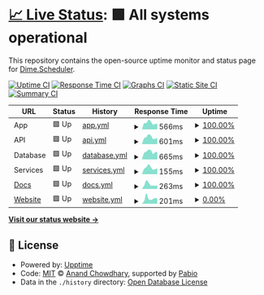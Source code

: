 # [📈 Live Status](https://status.dimescheduler.com): <!--live status--> **🟩 All systems operational**

This repository contains the open-source uptime monitor and status page for [Dime.Scheduler](www.dimescheduler.com).

[![Uptime CI](https://github.com/dime-scheduler/status/workflows/Uptime%20CI/badge.svg)](https://github.com/dime-scheduler/status/actions?query=workflow%3A%22Uptime+CI%22)
[![Response Time CI](https://github.com/dime-scheduler/status/workflows/Response%20Time%20CI/badge.svg)](https://github.com/dime-scheduler/status/actions?query=workflow%3A%22Response+Time+CI%22)
[![Graphs CI](https://github.com/dime-scheduler/status/workflows/Graphs%20CI/badge.svg)](https://github.com/dime-scheduler/status/actions?query=workflow%3A%22Graphs+CI%22)
[![Static Site CI](https://github.com/dime-scheduler/status/workflows/Static%20Site%20CI/badge.svg)](https://github.com/dime-scheduler/status/actions?query=workflow%3A%22Static+Site+CI%22)
[![Summary CI](https://github.com/dime-scheduler/status/workflows/Summary%20CI/badge.svg)](https://github.com/dime-scheduler/status/actions?query=workflow%3A%22Summary+CI%22)

<!--start: status pages-->
<!-- This summary is generated by Upptime (https://github.com/upptime/upptime) -->
<!-- Do not edit this manually, your changes will be overwritten -->
<!-- prettier-ignore -->
| URL | Status | History | Response Time | Uptime |
| --- | ------ | ------- | ------------- | ------ |
| <img alt="" src="https://cdn.dimescheduler.com/dime-scheduler/v2/shape.svg" height="13"> App | 🟩 Up | [app.yml](https://github.com/dime-scheduler/status/commits/HEAD/history/app.yml) | <details><summary><img alt="Response time graph" src="./graphs/app/response-time-week.png" height="20"> 566ms</summary><br><a href="https://status.dimescheduler.com/history/app"><img alt="Response time 662" src="https://img.shields.io/endpoint?url=https%3A%2F%2Fraw.githubusercontent.com%2Fdime-scheduler%2Fstatus%2FHEAD%2Fapi%2Fapp%2Fresponse-time.json"></a><br><a href="https://status.dimescheduler.com/history/app"><img alt="24-hour response time 481" src="https://img.shields.io/endpoint?url=https%3A%2F%2Fraw.githubusercontent.com%2Fdime-scheduler%2Fstatus%2FHEAD%2Fapi%2Fapp%2Fresponse-time-day.json"></a><br><a href="https://status.dimescheduler.com/history/app"><img alt="7-day response time 566" src="https://img.shields.io/endpoint?url=https%3A%2F%2Fraw.githubusercontent.com%2Fdime-scheduler%2Fstatus%2FHEAD%2Fapi%2Fapp%2Fresponse-time-week.json"></a><br><a href="https://status.dimescheduler.com/history/app"><img alt="30-day response time 602" src="https://img.shields.io/endpoint?url=https%3A%2F%2Fraw.githubusercontent.com%2Fdime-scheduler%2Fstatus%2FHEAD%2Fapi%2Fapp%2Fresponse-time-month.json"></a><br><a href="https://status.dimescheduler.com/history/app"><img alt="1-year response time 662" src="https://img.shields.io/endpoint?url=https%3A%2F%2Fraw.githubusercontent.com%2Fdime-scheduler%2Fstatus%2FHEAD%2Fapi%2Fapp%2Fresponse-time-year.json"></a></details> | <details><summary><a href="https://status.dimescheduler.com/history/app">100.00%</a></summary><a href="https://status.dimescheduler.com/history/app"><img alt="All-time uptime 100.00%" src="https://img.shields.io/endpoint?url=https%3A%2F%2Fraw.githubusercontent.com%2Fdime-scheduler%2Fstatus%2FHEAD%2Fapi%2Fapp%2Fuptime.json"></a><br><a href="https://status.dimescheduler.com/history/app"><img alt="24-hour uptime 100.00%" src="https://img.shields.io/endpoint?url=https%3A%2F%2Fraw.githubusercontent.com%2Fdime-scheduler%2Fstatus%2FHEAD%2Fapi%2Fapp%2Fuptime-day.json"></a><br><a href="https://status.dimescheduler.com/history/app"><img alt="7-day uptime 100.00%" src="https://img.shields.io/endpoint?url=https%3A%2F%2Fraw.githubusercontent.com%2Fdime-scheduler%2Fstatus%2FHEAD%2Fapi%2Fapp%2Fuptime-week.json"></a><br><a href="https://status.dimescheduler.com/history/app"><img alt="30-day uptime 100.00%" src="https://img.shields.io/endpoint?url=https%3A%2F%2Fraw.githubusercontent.com%2Fdime-scheduler%2Fstatus%2FHEAD%2Fapi%2Fapp%2Fuptime-month.json"></a><br><a href="https://status.dimescheduler.com/history/app"><img alt="1-year uptime 100.00%" src="https://img.shields.io/endpoint?url=https%3A%2F%2Fraw.githubusercontent.com%2Fdime-scheduler%2Fstatus%2FHEAD%2Fapi%2Fapp%2Fuptime-year.json"></a></details>
| <img alt="" src="https://cdn.dimescheduler.com/dime-scheduler/v2/shape.svg" height="13"> API | 🟩 Up | [api.yml](https://github.com/dime-scheduler/status/commits/HEAD/history/api.yml) | <details><summary><img alt="Response time graph" src="./graphs/api/response-time-week.png" height="20"> 601ms</summary><br><a href="https://status.dimescheduler.com/history/api"><img alt="Response time 673" src="https://img.shields.io/endpoint?url=https%3A%2F%2Fraw.githubusercontent.com%2Fdime-scheduler%2Fstatus%2FHEAD%2Fapi%2Fapi%2Fresponse-time.json"></a><br><a href="https://status.dimescheduler.com/history/api"><img alt="24-hour response time 538" src="https://img.shields.io/endpoint?url=https%3A%2F%2Fraw.githubusercontent.com%2Fdime-scheduler%2Fstatus%2FHEAD%2Fapi%2Fapi%2Fresponse-time-day.json"></a><br><a href="https://status.dimescheduler.com/history/api"><img alt="7-day response time 601" src="https://img.shields.io/endpoint?url=https%3A%2F%2Fraw.githubusercontent.com%2Fdime-scheduler%2Fstatus%2FHEAD%2Fapi%2Fapi%2Fresponse-time-week.json"></a><br><a href="https://status.dimescheduler.com/history/api"><img alt="30-day response time 919" src="https://img.shields.io/endpoint?url=https%3A%2F%2Fraw.githubusercontent.com%2Fdime-scheduler%2Fstatus%2FHEAD%2Fapi%2Fapi%2Fresponse-time-month.json"></a><br><a href="https://status.dimescheduler.com/history/api"><img alt="1-year response time 673" src="https://img.shields.io/endpoint?url=https%3A%2F%2Fraw.githubusercontent.com%2Fdime-scheduler%2Fstatus%2FHEAD%2Fapi%2Fapi%2Fresponse-time-year.json"></a></details> | <details><summary><a href="https://status.dimescheduler.com/history/api">100.00%</a></summary><a href="https://status.dimescheduler.com/history/api"><img alt="All-time uptime 100.00%" src="https://img.shields.io/endpoint?url=https%3A%2F%2Fraw.githubusercontent.com%2Fdime-scheduler%2Fstatus%2FHEAD%2Fapi%2Fapi%2Fuptime.json"></a><br><a href="https://status.dimescheduler.com/history/api"><img alt="24-hour uptime 100.00%" src="https://img.shields.io/endpoint?url=https%3A%2F%2Fraw.githubusercontent.com%2Fdime-scheduler%2Fstatus%2FHEAD%2Fapi%2Fapi%2Fuptime-day.json"></a><br><a href="https://status.dimescheduler.com/history/api"><img alt="7-day uptime 100.00%" src="https://img.shields.io/endpoint?url=https%3A%2F%2Fraw.githubusercontent.com%2Fdime-scheduler%2Fstatus%2FHEAD%2Fapi%2Fapi%2Fuptime-week.json"></a><br><a href="https://status.dimescheduler.com/history/api"><img alt="30-day uptime 100.00%" src="https://img.shields.io/endpoint?url=https%3A%2F%2Fraw.githubusercontent.com%2Fdime-scheduler%2Fstatus%2FHEAD%2Fapi%2Fapi%2Fuptime-month.json"></a><br><a href="https://status.dimescheduler.com/history/api"><img alt="1-year uptime 100.00%" src="https://img.shields.io/endpoint?url=https%3A%2F%2Fraw.githubusercontent.com%2Fdime-scheduler%2Fstatus%2FHEAD%2Fapi%2Fapi%2Fuptime-year.json"></a></details>
| <img alt="" src="https://cdn.dimescheduler.com/dime-scheduler/v2/shape.svg" height="13"> Database | 🟩 Up | [database.yml](https://github.com/dime-scheduler/status/commits/HEAD/history/database.yml) | <details><summary><img alt="Response time graph" src="./graphs/database/response-time-week.png" height="20"> 665ms</summary><br><a href="https://status.dimescheduler.com/history/database"><img alt="Response time 720" src="https://img.shields.io/endpoint?url=https%3A%2F%2Fraw.githubusercontent.com%2Fdime-scheduler%2Fstatus%2FHEAD%2Fapi%2Fdatabase%2Fresponse-time.json"></a><br><a href="https://status.dimescheduler.com/history/database"><img alt="24-hour response time 651" src="https://img.shields.io/endpoint?url=https%3A%2F%2Fraw.githubusercontent.com%2Fdime-scheduler%2Fstatus%2FHEAD%2Fapi%2Fdatabase%2Fresponse-time-day.json"></a><br><a href="https://status.dimescheduler.com/history/database"><img alt="7-day response time 665" src="https://img.shields.io/endpoint?url=https%3A%2F%2Fraw.githubusercontent.com%2Fdime-scheduler%2Fstatus%2FHEAD%2Fapi%2Fdatabase%2Fresponse-time-week.json"></a><br><a href="https://status.dimescheduler.com/history/database"><img alt="30-day response time 679" src="https://img.shields.io/endpoint?url=https%3A%2F%2Fraw.githubusercontent.com%2Fdime-scheduler%2Fstatus%2FHEAD%2Fapi%2Fdatabase%2Fresponse-time-month.json"></a><br><a href="https://status.dimescheduler.com/history/database"><img alt="1-year response time 720" src="https://img.shields.io/endpoint?url=https%3A%2F%2Fraw.githubusercontent.com%2Fdime-scheduler%2Fstatus%2FHEAD%2Fapi%2Fdatabase%2Fresponse-time-year.json"></a></details> | <details><summary><a href="https://status.dimescheduler.com/history/database">100.00%</a></summary><a href="https://status.dimescheduler.com/history/database"><img alt="All-time uptime 100.00%" src="https://img.shields.io/endpoint?url=https%3A%2F%2Fraw.githubusercontent.com%2Fdime-scheduler%2Fstatus%2FHEAD%2Fapi%2Fdatabase%2Fuptime.json"></a><br><a href="https://status.dimescheduler.com/history/database"><img alt="24-hour uptime 100.00%" src="https://img.shields.io/endpoint?url=https%3A%2F%2Fraw.githubusercontent.com%2Fdime-scheduler%2Fstatus%2FHEAD%2Fapi%2Fdatabase%2Fuptime-day.json"></a><br><a href="https://status.dimescheduler.com/history/database"><img alt="7-day uptime 100.00%" src="https://img.shields.io/endpoint?url=https%3A%2F%2Fraw.githubusercontent.com%2Fdime-scheduler%2Fstatus%2FHEAD%2Fapi%2Fdatabase%2Fuptime-week.json"></a><br><a href="https://status.dimescheduler.com/history/database"><img alt="30-day uptime 100.00%" src="https://img.shields.io/endpoint?url=https%3A%2F%2Fraw.githubusercontent.com%2Fdime-scheduler%2Fstatus%2FHEAD%2Fapi%2Fdatabase%2Fuptime-month.json"></a><br><a href="https://status.dimescheduler.com/history/database"><img alt="1-year uptime 100.00%" src="https://img.shields.io/endpoint?url=https%3A%2F%2Fraw.githubusercontent.com%2Fdime-scheduler%2Fstatus%2FHEAD%2Fapi%2Fdatabase%2Fuptime-year.json"></a></details>
| <img alt="" src="https://cdn.dimescheduler.com/dime-scheduler/v2/shape.svg" height="13"> Services | 🟩 Up | [services.yml](https://github.com/dime-scheduler/status/commits/HEAD/history/services.yml) | <details><summary><img alt="Response time graph" src="./graphs/services/response-time-week.png" height="20"> 155ms</summary><br><a href="https://status.dimescheduler.com/history/services"><img alt="Response time 156" src="https://img.shields.io/endpoint?url=https%3A%2F%2Fraw.githubusercontent.com%2Fdime-scheduler%2Fstatus%2FHEAD%2Fapi%2Fservices%2Fresponse-time.json"></a><br><a href="https://status.dimescheduler.com/history/services"><img alt="24-hour response time 141" src="https://img.shields.io/endpoint?url=https%3A%2F%2Fraw.githubusercontent.com%2Fdime-scheduler%2Fstatus%2FHEAD%2Fapi%2Fservices%2Fresponse-time-day.json"></a><br><a href="https://status.dimescheduler.com/history/services"><img alt="7-day response time 155" src="https://img.shields.io/endpoint?url=https%3A%2F%2Fraw.githubusercontent.com%2Fdime-scheduler%2Fstatus%2FHEAD%2Fapi%2Fservices%2Fresponse-time-week.json"></a><br><a href="https://status.dimescheduler.com/history/services"><img alt="30-day response time 150" src="https://img.shields.io/endpoint?url=https%3A%2F%2Fraw.githubusercontent.com%2Fdime-scheduler%2Fstatus%2FHEAD%2Fapi%2Fservices%2Fresponse-time-month.json"></a><br><a href="https://status.dimescheduler.com/history/services"><img alt="1-year response time 156" src="https://img.shields.io/endpoint?url=https%3A%2F%2Fraw.githubusercontent.com%2Fdime-scheduler%2Fstatus%2FHEAD%2Fapi%2Fservices%2Fresponse-time-year.json"></a></details> | <details><summary><a href="https://status.dimescheduler.com/history/services">100.00%</a></summary><a href="https://status.dimescheduler.com/history/services"><img alt="All-time uptime 100.00%" src="https://img.shields.io/endpoint?url=https%3A%2F%2Fraw.githubusercontent.com%2Fdime-scheduler%2Fstatus%2FHEAD%2Fapi%2Fservices%2Fuptime.json"></a><br><a href="https://status.dimescheduler.com/history/services"><img alt="24-hour uptime 100.00%" src="https://img.shields.io/endpoint?url=https%3A%2F%2Fraw.githubusercontent.com%2Fdime-scheduler%2Fstatus%2FHEAD%2Fapi%2Fservices%2Fuptime-day.json"></a><br><a href="https://status.dimescheduler.com/history/services"><img alt="7-day uptime 100.00%" src="https://img.shields.io/endpoint?url=https%3A%2F%2Fraw.githubusercontent.com%2Fdime-scheduler%2Fstatus%2FHEAD%2Fapi%2Fservices%2Fuptime-week.json"></a><br><a href="https://status.dimescheduler.com/history/services"><img alt="30-day uptime 100.00%" src="https://img.shields.io/endpoint?url=https%3A%2F%2Fraw.githubusercontent.com%2Fdime-scheduler%2Fstatus%2FHEAD%2Fapi%2Fservices%2Fuptime-month.json"></a><br><a href="https://status.dimescheduler.com/history/services"><img alt="1-year uptime 100.00%" src="https://img.shields.io/endpoint?url=https%3A%2F%2Fraw.githubusercontent.com%2Fdime-scheduler%2Fstatus%2FHEAD%2Fapi%2Fservices%2Fuptime-year.json"></a></details>
| <img alt="" src="https://cdn.dimescheduler.com/dime-scheduler/v2/shape.svg" height="13"> [Docs](https://docs.dimescheduler.com) | 🟩 Up | [docs.yml](https://github.com/dime-scheduler/status/commits/HEAD/history/docs.yml) | <details><summary><img alt="Response time graph" src="./graphs/docs/response-time-week.png" height="20"> 263ms</summary><br><a href="https://status.dimescheduler.com/history/docs"><img alt="Response time 171" src="https://img.shields.io/endpoint?url=https%3A%2F%2Fraw.githubusercontent.com%2Fdime-scheduler%2Fstatus%2FHEAD%2Fapi%2Fdocs%2Fresponse-time.json"></a><br><a href="https://status.dimescheduler.com/history/docs"><img alt="24-hour response time 202" src="https://img.shields.io/endpoint?url=https%3A%2F%2Fraw.githubusercontent.com%2Fdime-scheduler%2Fstatus%2FHEAD%2Fapi%2Fdocs%2Fresponse-time-day.json"></a><br><a href="https://status.dimescheduler.com/history/docs"><img alt="7-day response time 263" src="https://img.shields.io/endpoint?url=https%3A%2F%2Fraw.githubusercontent.com%2Fdime-scheduler%2Fstatus%2FHEAD%2Fapi%2Fdocs%2Fresponse-time-week.json"></a><br><a href="https://status.dimescheduler.com/history/docs"><img alt="30-day response time 229" src="https://img.shields.io/endpoint?url=https%3A%2F%2Fraw.githubusercontent.com%2Fdime-scheduler%2Fstatus%2FHEAD%2Fapi%2Fdocs%2Fresponse-time-month.json"></a><br><a href="https://status.dimescheduler.com/history/docs"><img alt="1-year response time 171" src="https://img.shields.io/endpoint?url=https%3A%2F%2Fraw.githubusercontent.com%2Fdime-scheduler%2Fstatus%2FHEAD%2Fapi%2Fdocs%2Fresponse-time-year.json"></a></details> | <details><summary><a href="https://status.dimescheduler.com/history/docs">100.00%</a></summary><a href="https://status.dimescheduler.com/history/docs"><img alt="All-time uptime 99.98%" src="https://img.shields.io/endpoint?url=https%3A%2F%2Fraw.githubusercontent.com%2Fdime-scheduler%2Fstatus%2FHEAD%2Fapi%2Fdocs%2Fuptime.json"></a><br><a href="https://status.dimescheduler.com/history/docs"><img alt="24-hour uptime 100.00%" src="https://img.shields.io/endpoint?url=https%3A%2F%2Fraw.githubusercontent.com%2Fdime-scheduler%2Fstatus%2FHEAD%2Fapi%2Fdocs%2Fuptime-day.json"></a><br><a href="https://status.dimescheduler.com/history/docs"><img alt="7-day uptime 100.00%" src="https://img.shields.io/endpoint?url=https%3A%2F%2Fraw.githubusercontent.com%2Fdime-scheduler%2Fstatus%2FHEAD%2Fapi%2Fdocs%2Fuptime-week.json"></a><br><a href="https://status.dimescheduler.com/history/docs"><img alt="30-day uptime 99.90%" src="https://img.shields.io/endpoint?url=https%3A%2F%2Fraw.githubusercontent.com%2Fdime-scheduler%2Fstatus%2FHEAD%2Fapi%2Fdocs%2Fuptime-month.json"></a><br><a href="https://status.dimescheduler.com/history/docs"><img alt="1-year uptime 99.98%" src="https://img.shields.io/endpoint?url=https%3A%2F%2Fraw.githubusercontent.com%2Fdime-scheduler%2Fstatus%2FHEAD%2Fapi%2Fdocs%2Fuptime-year.json"></a></details>
| <img alt="" src="https://cdn.dimescheduler.com/dime-scheduler/v2/shape.svg" height="13"> [Website](https://www.dimescheduler.com) | 🟩 Up | [website.yml](https://github.com/dime-scheduler/status/commits/HEAD/history/website.yml) | <details><summary><img alt="Response time graph" src="./graphs/website/response-time-week.png" height="20"> 201ms</summary><br><a href="https://status.dimescheduler.com/history/website"><img alt="Response time 185" src="https://img.shields.io/endpoint?url=https%3A%2F%2Fraw.githubusercontent.com%2Fdime-scheduler%2Fstatus%2FHEAD%2Fapi%2Fwebsite%2Fresponse-time.json"></a><br><a href="https://status.dimescheduler.com/history/website"><img alt="24-hour response time 185" src="https://img.shields.io/endpoint?url=https%3A%2F%2Fraw.githubusercontent.com%2Fdime-scheduler%2Fstatus%2FHEAD%2Fapi%2Fwebsite%2Fresponse-time-day.json"></a><br><a href="https://status.dimescheduler.com/history/website"><img alt="7-day response time 201" src="https://img.shields.io/endpoint?url=https%3A%2F%2Fraw.githubusercontent.com%2Fdime-scheduler%2Fstatus%2FHEAD%2Fapi%2Fwebsite%2Fresponse-time-week.json"></a><br><a href="https://status.dimescheduler.com/history/website"><img alt="30-day response time 264" src="https://img.shields.io/endpoint?url=https%3A%2F%2Fraw.githubusercontent.com%2Fdime-scheduler%2Fstatus%2FHEAD%2Fapi%2Fwebsite%2Fresponse-time-month.json"></a><br><a href="https://status.dimescheduler.com/history/website"><img alt="1-year response time 185" src="https://img.shields.io/endpoint?url=https%3A%2F%2Fraw.githubusercontent.com%2Fdime-scheduler%2Fstatus%2FHEAD%2Fapi%2Fwebsite%2Fresponse-time-year.json"></a></details> | <details><summary><a href="https://status.dimescheduler.com/history/website">0.00%</a></summary><a href="https://status.dimescheduler.com/history/website"><img alt="All-time uptime 92.19%" src="https://img.shields.io/endpoint?url=https%3A%2F%2Fraw.githubusercontent.com%2Fdime-scheduler%2Fstatus%2FHEAD%2Fapi%2Fwebsite%2Fuptime.json"></a><br><a href="https://status.dimescheduler.com/history/website"><img alt="24-hour uptime 0.00%" src="https://img.shields.io/endpoint?url=https%3A%2F%2Fraw.githubusercontent.com%2Fdime-scheduler%2Fstatus%2FHEAD%2Fapi%2Fwebsite%2Fuptime-day.json"></a><br><a href="https://status.dimescheduler.com/history/website"><img alt="7-day uptime 0.00%" src="https://img.shields.io/endpoint?url=https%3A%2F%2Fraw.githubusercontent.com%2Fdime-scheduler%2Fstatus%2FHEAD%2Fapi%2Fwebsite%2Fuptime-week.json"></a><br><a href="https://status.dimescheduler.com/history/website"><img alt="30-day uptime 20.86%" src="https://img.shields.io/endpoint?url=https%3A%2F%2Fraw.githubusercontent.com%2Fdime-scheduler%2Fstatus%2FHEAD%2Fapi%2Fwebsite%2Fuptime-month.json"></a><br><a href="https://status.dimescheduler.com/history/website"><img alt="1-year uptime 92.19%" src="https://img.shields.io/endpoint?url=https%3A%2F%2Fraw.githubusercontent.com%2Fdime-scheduler%2Fstatus%2FHEAD%2Fapi%2Fwebsite%2Fuptime-year.json"></a></details>

<!--end: status pages-->

[**Visit our status website →**](https://status.dimescheduler.com)

## 📄 License

- Powered by: [Upptime](https://github.com/upptime/upptime)
- Code: [MIT](./LICENSE) © [Anand Chowdhary](https://anandchowdhary.com), supported by [Pabio](https://pabio.com)
- Data in the `./history` directory: [Open Database License](https://opendatacommons.org/licenses/odbl/1-0/)
